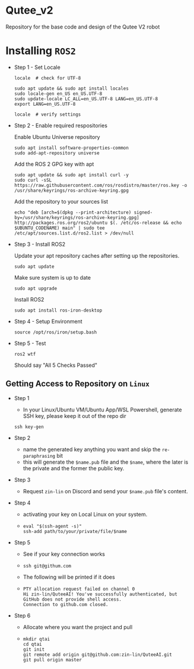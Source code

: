 # Qutee_v2
Repository for the base code and design of the Qutee V2 robot


# Installing `ROS2`

- Step 1 - Set Locale
    ```shell
    locale  # check for UTF-8

    sudo apt update && sudo apt install locales
    sudo locale-gen en_US en_US.UTF-8
    sudo update-locale LC_ALL=en_US.UTF-8 LANG=en_US.UTF-8
    export LANG=en_US.UTF-8

    locale  # verify settings
    ```
- Step 2 - Enable required respositories

    Enable Ubuntu Universe repository
    ```shell
    sudo apt install software-properties-common
    sudo add-apt-repository universe
    ```

    Add the ROS 2 GPG key with apt
    ```shell
    sudo apt update && sudo apt install curl -y
    sudo curl -sSL https://raw.githubusercontent.com/ros/rosdistro/master/ros.key -o /usr/share/keyrings/ros-archive-keyring.gpg
    ```

    Add the repository to your sources list
    ```shell
    echo "deb [arch=$(dpkg --print-architecture) signed-by=/usr/share/keyrings/ros-archive-keyring.gpg] http://packages.ros.org/ros2/ubuntu $(. /etc/os-release && echo $UBUNTU_CODENAME) main" | sudo tee /etc/apt/sources.list.d/ros2.list > /dev/null
    ```

- Step 3 - Install ROS2

    Update your apt repository caches after setting up the repositories.
    ```shell
    sudo apt update
    ```
    Make sure system is up to date
    ```shell
    sudo apt upgrade
    ```
    Install ROS2
    ```shell
    sudo apt install ros-iron-desktop
    ```

- Step 4 - Setup Environment
    ```shell
    source /opt/ros/iron/setup.bash
    ```

- Step 5 - Test
    ```shell
    ros2 wtf
    ```
    Should say "All 5 Checks Passed"

## Getting Access to Repository on `Linux`
- Step 1
  - In your Linux/Ubuntu VM/Ubuntu App/WSL Powershell, generate SSH key, please keep it out of the repo dir
  ```shell
  ssh key-gen
  ```

- Step 2
  - name the generated key anything you want and skip the `re-paraphrasing` bit
  - this will generate the `$name.pub` file and the `$name`, where the later is the private and the former the public key.
- Step 3
  - Request `zin-lin` on Discord and send your `$name.pub` file's content.
- Step 4
  - activating your key on Local Linux on your system.
  - ```shell
    eval "$(ssh-agent -s)"
    ssh-add path/to/your/private/file/$name
    ```
- Step 5
  - See if your key connection works
  - ```shell
    ssh git@githum.com
    ```
  - The following will be printed if it does
  - ```shell
    PTY allocation request failed on channel 0
    Hi zin-lin/QuteeAI! You've successfully authenticated, but GitHub does not provide shell access.
    Connection to github.com closed.
    ```
- Step 6 
  - Allocate where you want the project and pull
  - ```shell
    mkdir qtai
    cd qtai
    git init
    git remote add origin git@github.com:zin-lin/QuteeAI.git
    git pull origin master
    ```